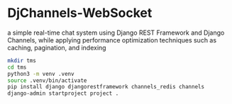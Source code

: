 # DjChannels-WebSocket
 a simple real-time chat system using Django REST Framework and Django
Channels, while applying performance optimization techniques such as caching,
pagination, and indexing

```bash
mkdir tms
cd tms
python3 -m venv .venv
source .venv/bin/activate
pip install django djangorestframework channels_redis channels
django-admin startproject project .
```
